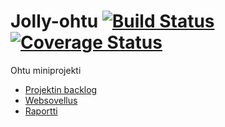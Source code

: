 # Jolly-ohtu [![Build Status](https://travis-ci.org/JollyCooperationOhtu/Jolly-ohtu.svg?branch=master)](https://travis-ci.org/JollyCooperationOhtu/Jolly-ohtu) [![Coverage Status](https://coveralls.io/repos/github/JollyCooperationOhtu/Jolly-ohtu/badge.svg?branch=master)](https://coveralls.io/github/JollyCooperationOhtu/Jolly-ohtu?branch=master)
Ohtu miniprojekti

- [Projektin backlog](https://docs.google.com/spreadsheets/d/1yEK3XfApZJZSaYYPJTuq77KfKj6sMVwvhTQkYN6UKUg/edit#gid=0)
- [Websovellus](https://sheltered-gorge-31986.herokuapp.com/)
- [Raportti](https://docs.google.com/document/d/1fN3GKRDlQd-kbSiGK6aGWjlgE8JcgF-pMFpRkTGyVjw/edit?usp=sharing)
